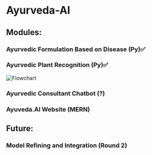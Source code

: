 # Ayurveda-AI

## Modules:
### Ayurvedic Formulation Based on Disease (Py)✅

### Ayurvedic Plant Recognition (Py)✅
![Flowchart](https://github.com/raghav-decoded/Ayurveda-AI/assets/50199745/e57068f0-322b-438f-b8d7-d5f0f30e26a7)

### Ayurvedic Consultant Chatbot (?)

### Ayuveda.AI Website (MERN)

## Future:
### Model Refining and Integration (Round 2)
